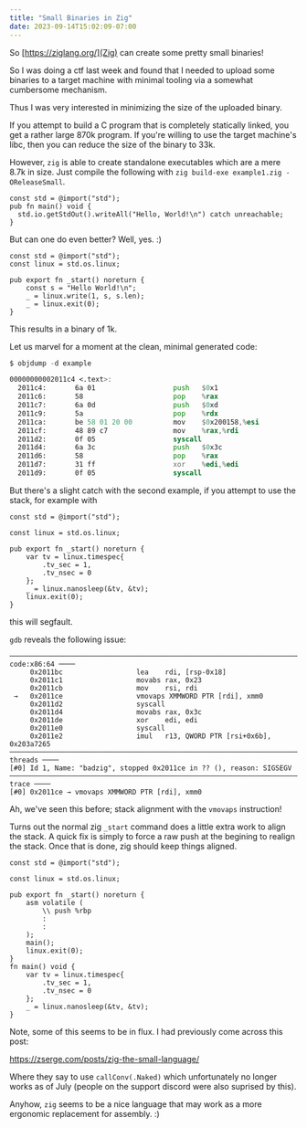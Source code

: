```yaml
---
title: "Small Binaries in Zig"
date: 2023-09-14T15:02:09-07:00
---
```

So [https://ziglang.org/](Zig) can create some pretty small binaries!

So I was doing a ctf last week and found that I needed to upload
some binaries to a target machine with minimal tooling via a somewhat
cumbersome mechanism.

Thus I was very interested in minimizing the size of the uploaded binary.
<!--more-->

If you attempt to build a C program that is completely statically linked,
you get a rather large 870k program. If you're willing to use the
target machine's libc, then you can reduce the size of the binary to
33k.

However, `zig` is able to create standalone executables which are a mere
8.7k in size.  Just compile the following with `zig build-exe example1.zig -OReleaseSmall`.

```zig
const std = @import("std");
pub fn main() void {
  std.io.getStdOut().writeAll("Hello, World!\n") catch unreachable;
}
```

But can one do even better? Well, yes. :)

```zig
const std = @import("std");
const linux = std.os.linux;

pub export fn _start() noreturn {
    const s = "Hello World!\n";
    _ = linux.write(1, s, s.len);
    _ = linux.exit(0);
}
```

This results in a binary of 1k.

Let us marvel for a moment at the clean, minimal generated code:

```asm
$ objdump -d example

00000000002011c4 <.text>:
  2011c4:       6a 01                   push   $0x1
  2011c6:       58                      pop    %rax
  2011c7:       6a 0d                   push   $0xd
  2011c9:       5a                      pop    %rdx
  2011ca:       be 58 01 20 00          mov    $0x200158,%esi
  2011cf:       48 89 c7                mov    %rax,%rdi
  2011d2:       0f 05                   syscall
  2011d4:       6a 3c                   push   $0x3c
  2011d6:       58                      pop    %rax
  2011d7:       31 ff                   xor    %edi,%edi
  2011d9:       0f 05                   syscall
```


But there's a slight catch with the second example, if you attempt to use the stack, for example with

```zig
const std = @import("std");

const linux = std.os.linux;

pub export fn _start() noreturn {
    var tv = linux.timespec{
        .tv_sec = 1,
        .tv_nsec = 0
    };
    _ = linux.nanosleep(&tv, &tv);
    linux.exit(0);
}
```

this will segfault. 

`gdb` reveals the following issue:

```
─────────────────────────────────────────────────────────────────────────────────────────────────────── code:x86:64 ────
     0x2011bc                  lea    rdi, [rsp-0x18]
     0x2011c1                  movabs rax, 0x23
     0x2011cb                  mov    rsi, rdi
 →   0x2011ce                  vmovaps XMMWORD PTR [rdi], xmm0
     0x2011d2                  syscall
     0x2011d4                  movabs rax, 0x3c
     0x2011de                  xor    edi, edi
     0x2011e0                  syscall
     0x2011e2                  imul   r13, QWORD PTR [rsi+0x6b], 0x203a7265
─────────────────────────────────────────────────────────────────────────────────────────────────────────── threads ────
[#0] Id 1, Name: "badzig", stopped 0x2011ce in ?? (), reason: SIGSEGV
───────────────────────────────────────────────────────────────────────────────────────────────────────────── trace ────
[#0] 0x2011ce → vmovaps XMMWORD PTR [rdi], xmm0
```

Ah, we've seen this before; stack alignment with the `vmovaps` instruction!

Turns out the normal zig `_start` command does a little extra work to align the stack. A quick fix is simply to
force a raw push at the begining to realign the stack. Once that is done, zig should keep things aligned.

```zig
const std = @import("std");

const linux = std.os.linux;

pub export fn _start() noreturn {
    asm volatile (
        \\ push %rbp
        :
        :
    );
    main();
    linux.exit(0);
}
fn main() void {
    var tv = linux.timespec{
        .tv_sec = 1,
        .tv_nsec = 0
    };
    _ = linux.nanosleep(&tv, &tv);
}
```

Note, some of this seems to be in flux. I had previously come across this post:

https://zserge.com/posts/zig-the-small-language/

Where they say to use `callConv(.Naked)` which unfortunately no longer works as
of July (people on the support discord were also suprised by this).

Anyhow, `zig` seems to be a nice language that may work as a more ergonomic
replacement for assembly. :)